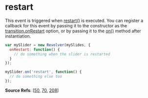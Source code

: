 # restart

This event is triggered when [restart()](https://github.com/revolverjs/revolverjs/blob/master/docs/revolver.methods.restart.md) is executed. You can register a callback for this event by passing it to the constructor as the [transition.onRestart](https://github.com/revolverjs/revolverjs/blob/master/docs/revolver.options.transition.onrestart.md) option, or by passing it to the [on()](https://github.com/revolverjs/revolverjs/blob/master/docs/revolver.methods.on.md) method after instantiation.

```javascript
var mySlider = new Revolver(mySlides, {
  onRestart: function() {
    // do something when the slider is restarted
  }
});

mySlider.on('restart', function() {
  // do something else too
});
```

**Source Refs**: [[50](https://github.com/revolverjs/revolverjs/blob/master/coffee/revolver.coffee#L50), [70](https://github.com/revolverjs/revolverjs/blob/master/coffee/revolver.coffee#L70), [208](https://github.com/revolverjs/revolverjs/blob/master/coffee/revolver.coffee#L208)]
